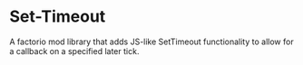 # Set-Timeout
A factorio mod library that adds JS-like SetTimeout functionality to allow for a callback on a specified later tick. 
